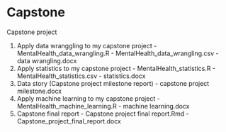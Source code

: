 # Capstone
Capstone project

  1. Apply data wranggling to my capstone project
    - MentalHealth_data_wrangling.R
    - MentalHealth_data_wrangling.csv
    - data wrangling.docx
  2. Apply statistics to my capstone project
    - MentalHealth_statistics.R
    - MentalHealth_statistics.csv
    - statistics.docx
  3. Data story (Capstone project milestone report)
    - capstone project milestone.docx
  4. Apply machine learning to my capstone project
    - MentalHealth_machine_learning.R
    - machine learning.docx
  5. Capstone final report
    - Capstone project final report.Rmd
    - Capstone_project_final_report.docx
